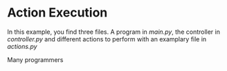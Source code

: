 # Action Execution
In this example, you find three files. A program in _main.py_, the controller in _controller.py_ and different actions to perform with an examplary file in _actions.py_

Many programmers 
